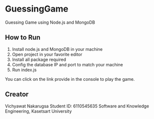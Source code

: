 # GuessingGame
Guessing Game using Node.js and MongoDB

## How to Run
1. Install node.js and MongoDB in your machine
2. Open project in your favorite editor
3. Install all package required
4. Config the database IP and port to match your machine
5. Run index.js

You can click on the link provide in the console to play the game.

## Creator
Vichyawat Nakarugsa
Student ID: 6110545635
Software and Knowledge Engineering, Kasetsart University
